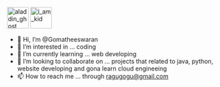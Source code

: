 <img src='https://stickers.gg/assets/stickers/4606-kurzgesagt.png' alt='aladdin_ghost' height=50px width=50px>
<img src='https://media.giphy.com/media/Dd4u286E56f1CA05Qd/giphy.gif' alt='i_am_kid' height=50px width=50px>

- 👋 Hi, I’m @Gomatheeswaran
- 👀 I’m interested in ... coding
- 🌱 I’m currently learning ... web developing
- 💞️ I’m looking to collaborate on ... projects that related to java, python, website developing and gona learn cloud engineeing
- 📫 How to reach me ... through ragugogu@gmail.com

<!---
Gomatheeswaran/Gomatheeswaran is a ✨ special ✨ repository because its `README.md` (this file) appears on your GitHub profile.
You can click the Preview link to take a look at your changes.
--->
